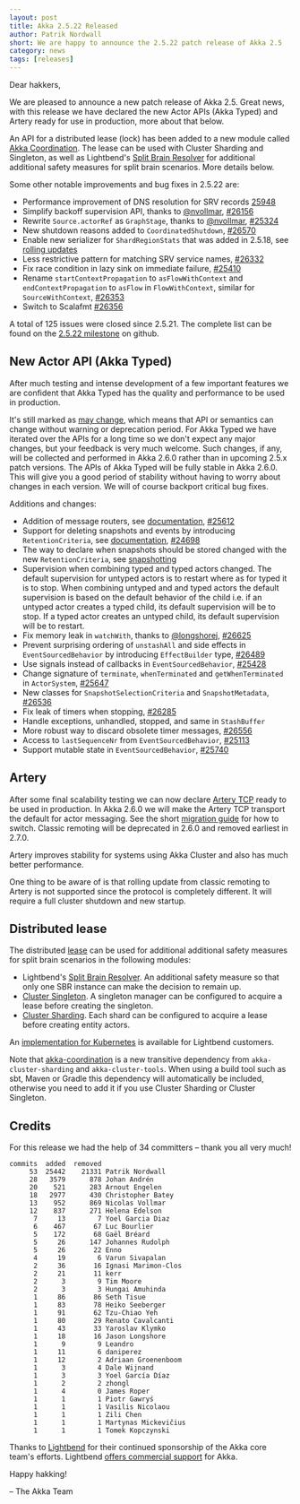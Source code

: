 ```yaml
---
layout: post
title: Akka 2.5.22 Released
author: Patrik Nordwall 
short: We are happy to announce the 2.5.22 patch release of Akka 2.5
category: news
tags: [releases]
---
```


Dear hakkers,

We are pleased to announce a new patch release of Akka 2.5. Great news, with this release we have declared the
new Actor APIs (Akka Typed) and Artery ready for use in production, more about that below. 

An API for a distributed lease (lock) has been added to a new module called
[Akka Coordination](https://doc.akka.io/docs/akka/current/coordination.html).
The lease can be used with Cluster Sharding and Singleton, as well as Lightbend's 
[Split Brain Resolver](https://developer.lightbend.com/docs/akka-commercial-addons/current/split-brain-resolver.html#lease)
for additional additional safety measures for split brain scenarios. More details below.

Some other notable improvements and bug fixes in 2.5.22 are:

* Performance improvement of DNS resolution for SRV records [25948](https://github.com/akka/akka/issues/25948)
* Simplify backoff supervision API, thanks to [@nvollmar](https://github.com/nvollmar), [#26156](https://github.com/akka/akka/issues/26156)
* Rewrite `Source.actorRef` as `GraphStage`, thanks to [@nvollmar](https://github.com/nvollmar), [#25324](https://github.com/akka/akka/issues/25324)
* New shutdown reasons added to `CoordinatedShutdown`, [#26570](https://github.com/akka/akka/pull/26570)
* Enable new serializer for `ShardRegionStats` that was added in 2.5.18, see [rolling updates](https://doc.akka.io/docs/akka/current/project/rolling-update.html#2-5-22-clustersharding-serializer-for-shardregionstats)
* Less restrictive pattern for matching SRV service names, [#26332](https://github.com/akka/akka/pull/26332)
* Fix race condition in lazy sink on immediate failure, [#25410](https://github.com/akka/akka/issues/25410)
* Rename `startContextPropagation` to `asFlowWithContext` and `endContextPropagation` to `asFlow` in `FlowWithContext`, similar for `SourceWithContext`, [#26353](https://github.com/akka/akka/pull/26353)
* Switch to Scalafmt [#26356](https://github.com/akka/akka/pull/26356)

A total of 125 issues were closed since 2.5.21. The complete list can be found on the [2.5.22 milestone](https://github.com/akka/akka/milestone/138?closed=1) on github.

## New Actor API (Akka Typed)

After much testing and intense development of a few important features we are confident that Akka Typed
has the quality and performance to be used in production.

It's still marked as [may change](https://doc.akka.io/docs/akka/current/common/may-change.html), which means
that API or semantics can change without warning or deprecation period. For Akka Typed we have iterated over
the APIs for a long time so we don't expect any major changes, but your feedback is very much welcome. Such
changes, if any, will be collected and performed in Akka 2.6.0 rather than in upcoming 2.5.x patch versions.
The APIs of Akka Typed will be fully stable in Akka 2.6.0. This will give you a good period of stability
without having to worry about changes in each version. We will of course backport critical bug fixes.

Additions and changes:

* Addition of message routers, see [documentation](https://doc.akka.io/docs/akka/current/typed/routers.html), [#25612](https://github.com/akka/akka/issues/25612)
* Support for deleting snapshots and events by introducing `RetentionCriteria`, see [documentation](https://doc.akka.io/docs/akka/current/typed/persistence-snapshot.html#snapshot-deletion), [#24698](https://github.com/akka/akka/issues/24698)
* The way to declare when snapshots should be stored changed with the new `RetentionCriteria`, see [snapshotting](https://doc.akka.io/docs/akka/current/typed/persistence-snapshot.html)
* Supervision when combining typed and typed actors changed. The default supervision for untyped actors is
  to restart where as for typed it is to stop. When combining untyped and and typed actors the default
  supervision is based on the default behavior of the child i.e. if an untyped actor creates a typed
  child, its default supervision will be to stop. If a typed actor creates an untyped child, its
  default supervision will be to restart.
* Fix memory leak in `watchWith`, thanks to [@longshorej](https://github.com/longshorej), [#26625](https://github.com/akka/akka/issues/26625)
* Prevent surprising ordering of `unstashAll` and side effects in `EventSourcedBehavior` by introducing `EffectBuilder` type, [#26489](https://github.com/akka/akka/issues/26489)
* Use signals instead of callbacks in `EventSourcedBehavior`, [#25428](https://github.com/akka/akka/issues/25428)
* Change signature of `terminate`, `whenTerminated` and `getWhenTerminated` in `ActorSystem`, [#25647](https://github.com/akka/akka/issues/25647)
* New classes for `SnapshotSelectionCriteria` and `SnapshotMetadata`, [#26536](https://github.com/akka/akka/issues/26536)
* Fix leak of timers when stopping, [#26285](https://github.com/akka/akka/issues/26285)
* Handle exceptions, unhandled, stopped, and same in `StashBuffer`
* More robust way to discard obsolete timer messages, [#26556](https://github.com/akka/akka/issues/26556)
* Access to `lastSequenceNr` from `EventSourcedBehavior`, [#25113](https://github.com/akka/akka/issues/25113)
* Support mutable state in `EventSourcedBehavior`, [#25740](https://github.com/akka/akka/issues/25740)

## Artery

After some final scalability testing we can now declare [Artery TCP](https://doc.akka.io/docs/akka/current/remoting-artery.html)
ready to be used in production. In Akka 2.6.0 we will make the Artery TCP transport the default for actor messaging.
See the short [migration guide](https://doc.akka.io/docs/akka/current/remoting-artery.html#migrating-from-classic-remoting)
for how to switch. Classic remoting will be deprecated in 2.6.0 and removed earliest in 2.7.0.

Artery improves stability for systems using Akka Cluster and also has much better performance.

One thing to be aware of is that rolling update from classic remoting to Artery is not supported since the protocol
is completely different. It will require a full cluster shutdown and new startup.

## Distributed lease

The distributed [lease](https://doc.akka.io/docs/akka/current/coordination.html#lease) can be used
for additional additional safety measures for split brain scenarios in the following modules:

* Lightbend's [Split Brain Resolver](https://developer.lightbend.com/docs/akka-commercial-addons/current/split-brain-resolver.html#lease). An additional safety measure so that only one SBR instance can make the decision to remain up.
* [Cluster Singleton](https://doc.akka.io/docs/akka/current/cluster-singleton.html#lease). A singleton manager can be configured to acquire a lease before creating the singleton.
* [Cluster Sharding](https://doc.akka.io/docs/akka/current/cluster-sharding.html#lease). Each shard can be configured to acquire a lease before creating entity actors.

An [implementation for Kubernetes](https://developer.lightbend.com/docs/akka-commercial-addons/current/kubernetes-lease.html)
is available for Lightbend customers.

Note that [akka-coordination](https://doc.akka.io/docs/akka/current/coordination.html) is a new transitive dependency from
`akka-cluster-sharding` and `akka-cluster-tools`. When using a build tool such as sbt, Maven or Gradle this dependency
will automatically be included, otherwise you need to add it if you use Cluster Sharding or Cluster Singleton.

## Credits

For this release we had the help of 34 committers – thank you all very much!

```
commits  added  removed
     53  25442    21331 Patrik Nordwall
     28   3579      878 Johan Andrén
     20    521      283 Arnout Engelen
     18   2977      430 Christopher Batey
     13    952      869 Nicolas Vollmar
     12    837      271 Helena Edelson
      7     13        7 Yoel Garcia Diaz
      6    467       67 Luc Bourlier
      5    172       68 Gaël Bréard
      5     26      147 Johannes Rudolph
      5     26       22 Enno
      4     19        6 Varun Sivapalan
      2     36       16 Ignasi Marimon-Clos
      2     21       11 kerr
      2      3        9 Tim Moore
      2      3        3 Hungai Amuhinda
      1     86       86 Seth Tisue
      1     83       78 Heiko Seeberger
      1     91       62 Tzu-Chiao Yeh
      1     80       29 Renato Cavalcanti
      1     43       33 Yaroslav Klymko
      1     18       16 Jason Longshore
      1      9        9 Leandro
      1     11        6 daniperez
      1     12        2 Adriaan Groenenboom
      1      3        4 Dale Wijnand
      1      3        3 Yoel García Díaz
      1      2        2 zhongl
      1      4        0 James Roper
      1      1        1 Piotr Gawryś
      1      1        1 Vasilis Nicolaou
      1      1        1 Zili Chen
      1      1        1 Martynas Mickevičius
      1      1        1 Tomek Kopczynski
```

Thanks to [Lightbend](https://www.lightbend.com/) for their continued sponsorship of the Akka core 
team's efforts. Lightbend [offers commercial support](https://www.lightbend.com/lightbend-platform-subscription)
for Akka.

Happy hakking!

– The Akka Team
